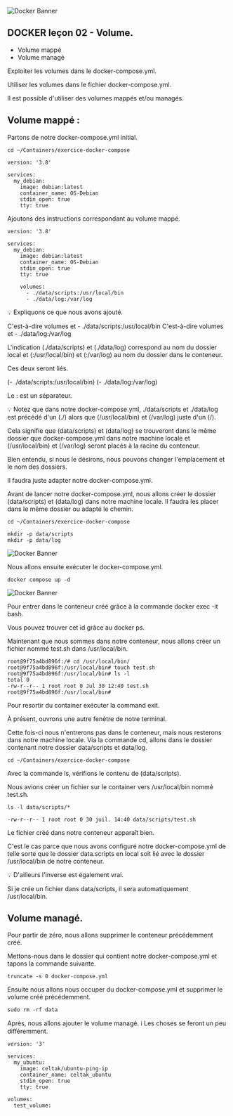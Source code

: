 ![Docker Banner](https://thingsolver.com/wp-content/uploads/docker-cover.png)

## DOCKER leçon 02 - Volume.

- Volume mappé
- Volume managé

Exploiter les volumes dans le docker-compose.yml.

Utiliser les volumes dans le fichier docker-compose.yml.

Il est possible d'utiliser des volumes mappés et/ou managés.

## Volume mappé :

Partons de notre docker-compose.yml initial.
```
cd ~/Containers/exercice-docker-compose
```
```
version: '3.8'

services:
  my_debian:
    image: debian:latest
    container_name: OS-Debian
    stdin_open: true
    tty: true
```
Ajoutons des instructions correspondant au volume mappé.
```
version: '3.8'

services:
  my_debian:
    image: debian:latest
    container_name: OS-Debian
    stdin_open: true
    tty: true

    volumes:
      - ./data/scripts:/usr/local/bin
      - ./data/log:/var/log
```
💡 Expliquons ce que nous avons ajouté.

C'est-à-dire volumes et - ./data/scripts:/usr/local/bin
C'est-à-dire volumes et - ./data/log:/var/log

L'indication (./data/scripts) et (./data/log) correspond au nom du dossier local et (:/usr/local/bin) et (:/var/log) au nom du dossier dans le conteneur. 

Ces deux seront liés.

(- ./data/scripts:/usr/local/bin)
(- ./data/log:/var/log)

Le : est un séparateur.

💡 Notez que dans notre docker-compose.yml, ./data/scripts et ./data/log est précédé d'un (./) alors que (/usr/local/bin) et (/var/log) juste d'un (/). 

Cela signifie que (data/scripts) et (data/log) se trouveront dans le même dossier que docker-compose.yml dans notre machine locale et (/usr/local/bin) et (/var/log) seront placés à la racine du conteneur. 

Bien entendu, si nous le désirons, nous pouvons changer l'emplacement et le nom des dossiers. 

Il faudra juste adapter notre docker-compose.yml.

Avant de lancer notre docker-compose.yml, nous allons créer le dossier (data/scripts) et (data/log) dans notre machine locale. Il faudra les placer dans le même dossier ou adapté le chemin.
```
cd ~/Containers/exercice-docker-compose
```
```
mkdir -p data/scripts
mkdir -p data/log
```
![Docker Banner](./images/leçon_01_0E.png)

Nous allons ensuite exécuter le docker-compose.yml.
```
docker compose up -d
```
![Docker Banner](./images/leçon_01_0F.png)

Pour entrer dans le conteneur créé grâce à la commande docker exec -it <id du conteneur> bash.

Vous pouvez trouver cet id grâce au docker ps.

Maintenant que nous sommes dans notre conteneur, nous allons créer un fichier nommé test.sh dans /usr/local/bin.
```
root@9f75a4bd896f:/# cd /usr/local/bin/
root@9f75a4bd896f:/usr/local/bin# touch test.sh
root@9f75a4bd896f:/usr/local/bin# ls -l
total 0
-rw-r--r-- 1 root root 0 Jul 30 12:40 test.sh
root@9f75a4bd896f:/usr/local/bin#
```
Pour resortir du container exécuter la command exit.

À présent, ouvrons une autre fenêtre de notre terminal.

Cette fois-ci nous n'entrerons pas dans le conteneur, mais nous resterons dans notre machine locale. 
Via la commande cd, allons dans le dossier contenant notre dossier data/scripts et data/log.
```
cd ~/Containers/exercice-docker-compose
```
Avec la commande ls, vérifions le contenu de (data/scripts).

Nous avions créer un fichier sur le container vers /usr/local/bin nommé test.sh.
```
ls -l data/scripts/*
```
```
-rw-r--r-- 1 root root 0 30 juil. 14:40 data/scripts/test.sh
```
Le fichier créé dans notre conteneur apparaît bien.

C'est le cas parce que nous avons configuré notre docker-compose.yml de telle sorte que le dossier data.scripts en local soit lié avec le dossier /usr/local/bin de notre conteneur.

💡 D'ailleurs l'inverse est également vrai.

Si je crée un fichier dans data/scripts, il sera automatiquement /usr/local/bin.

## Volume managé.

Pour partir de zéro, nous allons supprimer le conteneur précédemment créé.

Mettons-nous dans le dossier qui contient notre docker-compose.yml et tapons la commande suivante.
```
truncate -s 0 docker-compose.yml
```
Ensuite nous allons nous occuper du docker-compose.yml et supprimer le volume créé précédemment.
```
sudo rm -rf data
```
Après, nous allons ajouter le volume managé. ℹ️ Les choses se feront un peu différemment.
```
version: '3'

services:
  my_ubuntu:
    image: celtak/ubuntu-ping-ip
    container_name: celtak_ubuntu
    stdin_open: true
    tty: true

volumes:
  test_volume:
```
